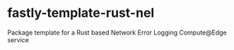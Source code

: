 # fastly-template-rust-nel
Package template for a Rust based Network Error Logging Compute@Edge service
